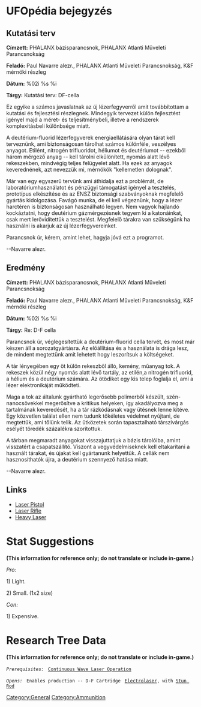 # UFOpédia bejegyzés

## Kutatási terv

**Címzett:** PHALANX bázisparancsnok, PHALANX Atlanti Műveleti
Parancsnokság

**Feladó:** Paul Navarre alezr., PHALANX Atlanti Műveleti Parancsnokság,
K&F mérnöki részleg

**Dátum:** %02i %s %i

**Tárgy:** Kutatási terv: DF-cella

Ez egyike a számos javaslatnak az új lézerfegyverről amit továbbítottam
a kutatási és fejlesztési részlegnek. Mindegyik tervezet külön
fejlesztést igényel majd a méret- és teljesítménybeli, illetve a
rendszerek komplexitásbeli különbsége miatt.

A deutérium-fluorid lézerfegyverek energiaellátására olyan tárat kell
terveznünk, ami biztonságosan tárolhat számos különféle, veszélyes
anyagot. Etilént, nitrogén trifluoridot, héliumot és deutériumot --
ezekből három mérgező anyag -- kell tárolni elkülönített, nyomás alatt
lévő rekeszekben, mindvégig teljes felügyelet alatt. Ha ezek az anyagok
keverednének, azt nevezzük mi, mérnökök "kellemetlen dolognak".

Már van egy egyszerű tervünk ami áthidalja ezt a problémát, de
laboratóriumhasználatot és pénzügyi támogatást igényel a tesztelés,
prototípus elkészítése és az ENSZ biztonsági szabványoknak megfelelő
gyártás kidolgozása. Favágó munka, de el kell végeznünk, hogy a lézer
harctéren is biztonságosan használható legyen. Nem vagyok hajlandó
kockáztatni, hogy deutérium gázmérgezésnek tegyem ki a katonáinkat, csak
mert lerövidítettük a tesztelést. Megfelelő tárakra van szükségünk ha
használni is akarjuk az új lézerfegyvereinket.

Parancsnok úr, kérem, amint lehet, hagyja jóvá ezt a programot.

--Navarre alezr.

## Eredmény

**Címzett:** PHALANX bázisparancsnok, PHALANX Atlanti Műveleti
Parancsnokság

**Feladó:** Paul Navarre alezr., PHALANX Atlanti Műveleti Parancsnokság,
K&F mérnöki részleg

**Dátum:** %02i %s %i

**Tárgy:** Re: D-F cella

Parancsnok úr, véglegesítettük a deutérium-fluorid cella tervét, és most
már készen áll a sorozatgyártásra. Az előállítása és a használata is
drága lesz, de mindent megtettünk amit lehetett hogy leszorítsuk a
költségeket.

A tár lényegében egy öt külön rekeszből álló, kemény, műanyag tok. A
rekeszek közül négy nyomás alatt lévő tartály, az etilén,a nitrogén
trifluorid, a hélium és a deutérium számára. Az ötödiket egy kis telep
foglalja el, ami a lézer elektronikáját működteti.

Maga a tok az általunk gyártható legerősebb polimerből készült,
szén-nanocsövekkel megerősítve a kritikus helyeken, így akadályozva meg
a tartalmának keveredését, ha a tár rázkódásnak vagy ütésnek lenne
kitéve. Egy közvetlen találat ellen nem tudunk tökéletes védelmet
nyújtani, de megtettük, ami tőlünk telik. Az ütközetek során
tapasztalható társzivárgás esélyét töredék százalékra szorítottuk.

A tárban megmaradt anyagokat visszajuttatjuk a bázis tárolóiba, amint
visszatért a csapatszállító. Viszont a vegyvédelmiseknek kell
eltakarítani a használt tárakat, és újakat kell gyártanunk helyettük. A
cellák nem hasznosíthatók újra, a deutérium szennyező hatása miatt.

--Navarre alezr.

## Links

- [Laser Pistol](Equipment/Secondary_Weapons/Laser_Pistol "wikilink")
- [Laser Rifle](Equipment/Primary_Weapons/Laser_Rifle "wikilink")
- [Heavy Laser](Equipment/Primary_Weapons/Heavy_Laser "wikilink")

# Stat Suggestions

**(This information for reference only; do not translate or include
in-game.)**

*Pro:*

1\) Light.

2\) Small. (1x2 size)

*Con:*

1\) Expensive.

# Research Tree Data

**(This information for reference only; do not translate or include
in-game.)**

*`Prerequisites:`*
` `[`Continuous Wave Laser Operation`](Research/Continuous_Wave_Laser_Operation "wikilink")

*`Opens:`*
` Enables production -- D-F Cartridge`
` `[`Electrolaser`](Equipment/Primary_Weapons/Electrolaser "wikilink")`, with `[`Stun Rod`](Equipment/Secondary_Weapons/Stun_Rod "wikilink")

[Category:General](Category:General "wikilink")
[Category:Ammunition](Category:Ammunition "wikilink")